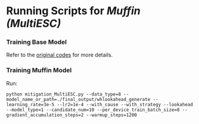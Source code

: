 # Running Scripts for *Muffin (MultiESC)*

### Training Base Model

Refer to the [original codes](https://github.com/lwgkzl/MultiESC) for more details.

[//]: # (### Generating Samples)

[//]: # (Run:)

[//]: # (```console)
[//]: # (python mitigation_MultiESC.py --data_type=8 --model_name_or_path=./final_output/whlookahead_generate --learning_rate=3e-5 --lr2=1e-4 --with_cause --with_strategy --lookahead --model_type=1 --candidate_num=10 --per_device_train_batch_size=8 --gradient_accumulation_steps=2 --warmup_steps=1200)
[//]: # (```)

[//]: # (### Getting AI Feedback)

[//]: # (First, process the raw by enter ``reward_model/Llama`` and run:)

[//]: # (```console)
[//]: # (python process_raw.py --input_file_dir ./final_output/whlookahead_generate_candidate_10)

[//]: # (```)

### Training Muffin Model

Run:

```console
python mitigation_MultiESC.py --data_type=8 --model_name_or_path=./final_output/whlookahead_generate --learning_rate=3e-5 --lr2=1e-4 --with_cause --with_strategy --lookahead --model_type=1 --candidate_num=10 --per_device_train_batch_size=8 --gradient_accumulation_steps=2 --warmup_steps=1200
```

